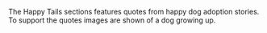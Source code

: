 The Happy Tails sections features quotes from happy dog adoption stories. To support the quotes images are shown of a dog growing up.
